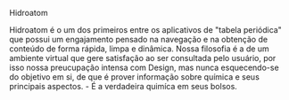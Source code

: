 Hidroatom

Hidroatom é o um dos primeiros entre os aplicativos de "tabela periódica" que possui um engajamento pensado na navegação e na obtenção de conteúdo de forma rápida, limpa e dinâmica. Nossa filosofia é a de um ambiente virtual que gere satisfação ao ser consultada pelo usuário, por isso nossa preucupação intensa com Design, mas nunca esquecendo-se do objetivo em si, de que é prover informação sobre química e seus principais aspectos. - É a verdadeira quimíca em seus bolsos.
